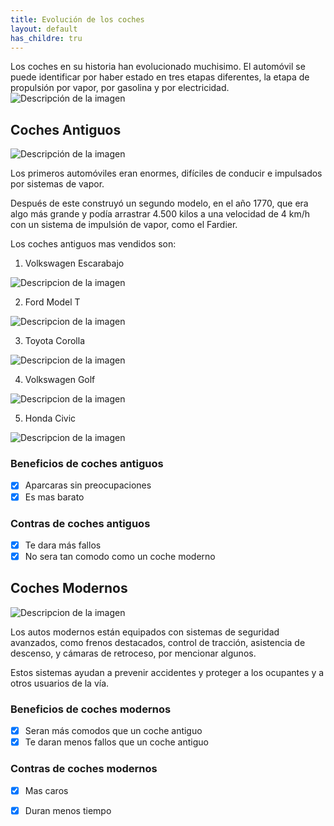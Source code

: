 ```yaml
---
title: Evolución de los coches
layout: default
has_childre: tru
---
```


Los coches en su historia han evolucionado muchisimo. El automóvil se puede identificar por haber estado en tres etapas diferentes, la etapa de propulsión por vapor, por gasolina y por electricidad.
<img src="https://noticias.coches.com/wp-content/uploads/2014/03/volkswagen-viejo-nuevo-700x394.jpg" alt="Descripción de la imagen">
## Coches Antiguos
<img src="https://www.itevelesa.com/media/uploads/duesenberg-j-ls8u1x.jpg" alt="Descripción de la imagen">

Los primeros automóviles eran enormes, difíciles de conducir e impulsados por sistemas de vapor. 

Después de este construyó un segundo modelo, en el año 1770, que era algo más grande y podía arrastrar 4.500 kilos a una velocidad de 4 km/h con un sistema de impulsión de vapor, como el Fardier.

Los coches antiguos mas vendidos son:
1. Volkswagen Escarabajo
<img src="https://erclassics.b-cdn.net/media/catalog/product/cache/2/thumbnail/1920x/17f82f742ffe127f42dca9de82fb58b1/v/o/volkswagen-beetle-cabriolet-1964-_v9013-054.jpg" alt="Descripcion de la imagen">

2. Ford Model T
<img src="https://upload.wikimedia.org/wikipedia/commons/thumb/1/12/1925_Ford_Model_T_touring.jpg/280px-1925_Ford_Model_T_touring.jpg" alt="Descripcion de la imagen">

3. Toyota Corolla
<img src="https://scene7.toyota.eu/is/image/toyotaeurope/historia-toyota-corolla1?wid=1280&fit=fit,1&ts=0&resMode=sharp2&op_usm=1.75,0.3,2,0" alt="Descripcion de la imagen">

4. Volkswagen Golf
<img src="https://www.autopista.es/uploads/s1/46/66/44/9/imagegallery-51718-5afd6380d3117.jpeg" alt="Descripcion de la imagen">

5. Honda Civic
<img src="https://espirituracer.com/archivos/2023/06/honda-civic-ed7-1.webp" alt="Descripcion de la imagen">

### Beneficios de coches antiguos
- [x] Aparcaras sin preocupaciones
- [x] Es mas barato

### Contras de coches antiguos
- [x] Te dara más fallos
- [x] No sera tan comodo como un coche moderno

## Coches Modernos
<img src="https://static.motor.es/fotos-noticias/2021/10/mansory-audi-rs-7-sportback-202181859-1634117149_3.jpg" alt="Descripcion de la imagen">

Los autos modernos están equipados con sistemas de seguridad avanzados, como frenos destacados, control de tracción, asistencia de descenso, y cámaras de retroceso, por mencionar algunos. 

Estos sistemas ayudan a prevenir accidentes y proteger a los ocupantes y a otros usuarios de la vía.

### Beneficios de coches modernos
- [x] Seran más comodos que un coche antiguo
- [x] Te daran menos fallos que un coche antiguo

### Contras de coches modernos
- [x] Mas caros
- [X] Duran menos tiempo 


